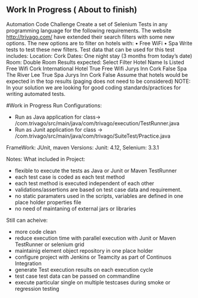 ## Work In Progress ( About to finish)
Automation Code Challenge
Create a set of Selenium Tests in any programming language for the following requirements.
The website http://trivago.com/ have extended their search filters with some new options.
The new options are to filter on hotels with:
• Free WiFi
• Spa
Write tests to test these new filters.
Test data that can be used for this test includes:
Location: Cork
Dates: One night stay (3 months from today’s date)
Room: Double Room
Results expected:
Select Filter Hotel Name Is Listed
Free Wifi Cork International Hotel True
Free Wifi Jurys Inn Cork False
Spa The River Lee True
Spa Jurys Inn Cork False
Assume that hotels would be expected in the top results (paging does not need to be
considered)
NOTE:
In your solution we are looking for good coding standards/practices for writing automated tests.

#Work in Progress
Run Configurations:
- Run as Java application for class-> /com.trivago/src/main/java/com/trivago/execution/TestRunner.java
- Run as Junit application for class -> /com.trivago/src/main/java/com/trivago/SuiteTest/Practice.java

FrameWork: JUnit, maven
Versions: Junit: 4.12, Selenium: 3.3.1

Notes: 
What included in Project:
- flexible to execute the tests as Java or Junit or Maven TestRunner
- each test case is coded as each test method
- each test method is executed independent of each other
- validations/assertions are based on test case data and requirement.
- no static paramaters used in the scripts, variables are defined in one place holder properties file
- no need of maintaning of external jars or libraries

Still can acheive:
- more code clean
- reduce execution time with parallel execution with Junit or Maven TestRunner or selenium grid
- maintainig element object repository in one place holder
- configure project with Jenkins or Teamcity as part of Continuos Integration
- generate Test execution results on each execution cycle
- test case test data can be passed on commandline
- execute particular single on multiple testcases during smoke or regression testing
